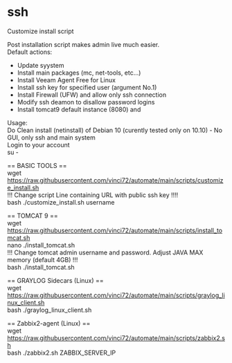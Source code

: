 # ssh
Customize install script  
  
Post installation script makes admin live much easier.  
Default actions:  
- Update syystem  
- Install main packages (mc, net-tools, etc...)  
- Install Veeam Agent Free for Linux  
- Install ssh key for specified user (argument No.1)  
- Install Firewall (UFW) and allow only ssh connection  
- Modify ssh deamon to disallow password logins  
- Install tomcat9 default instance (8080) and  

Usage:  
Do Clean install (netinstall) of Debian 10 (curently tested only on 10.10) - No GUI, only ssh and main system  
Login to your account  
su -  

== BASIC TOOLS ==  
wget https://raw.githubusercontent.com/vinci72/automate/main/scripts/customize_install.sh  
!!! Change script Line containing URL with public ssh key !!!!  
bash ./customize_install.sh username  

== TOMCAT 9 ==  
wget https://raw.githubusercontent.com/vinci72/automate/main/scripts/install_tomcat.sh  
nano ./install_tomcat.sh  
!!! Change tomcat admin username and password. Adjust JAVA MAX memory (default 4GB) !!!  
bash ./install_tomcat.sh  

== GRAYLOG Sidecars (Linux) ==  
wget https://raw.githubusercontent.com/vinci72/automate/main/scripts/graylog_linux_client.sh  
bash ./graylog_linux_client.sh  
  
== Zabbix2-agent (Linux) ==  
wget https://raw.githubusercontent.com/vinci72/automate/main/scripts/zabbix2.sh  
bash ./zabbix2.sh  ZABBIX_SERVER_IP
